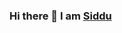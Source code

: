 ### Hi there 👋 I am [Siddu](https://www.linkedin.com/in/swamy-ks-b3739955/)

<!--
**creative-swamy/creative-swamy** is a ✨ _special_ ✨ repository because its `README.md` (this file) appears on your GitHub profile.

Here are some ideas to get you started:

- 🔭 What I do
  Solving interesting problems using AI, Deep learning, Machine learning and Data science.
  Some interesting work I have done is part of my private repositories
- 🌱 I’m currently learning ...
- 👯 I’m looking to collaborate on ...
- 🤔 I’m looking for help with ...
- 💬 Ask me about ...
- 📫 How to reach me: ...
- 😄 Pronouns: ...
- ⚡ Fun fact: ...
-->
